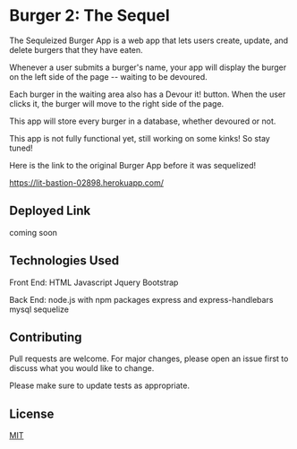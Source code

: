 # Burger 2: The Sequel



The Sequleized Burger App is a web app that lets users create, update, and delete burgers that they have eaten.

Whenever a user submits a burger's name, your app will display the burger on the left side of the page -- waiting to be devoured.


Each burger in the waiting area also has a Devour it! button. When the user clicks it, the burger will move to the right side of the page.


This app will store every burger in a database, whether devoured or not.
 
This app is not fully functional yet, still working on some kinks! So stay tuned!

Here is the link to the original Burger App before it was sequelized!

<https://lit-bastion-02898.herokuapp.com/>





## Deployed Link

coming soon



## Technologies Used

Front End:
HTML
Javascript
Jquery
Bootstrap

Back End:
node.js with npm packages express and express-handlebars
mysql
sequelize


## Contributing
Pull requests are welcome. For major changes, please open an issue first to discuss what you would like to change.

Please make sure to update tests as appropriate.

## License
[MIT](https://choosealicense.com/licenses/mit/)



